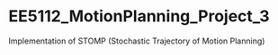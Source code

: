 # EE5112_MotionPlanning_Project_3

Implementation of STOMP (Stochastic Trajectory of Motion Planning)
